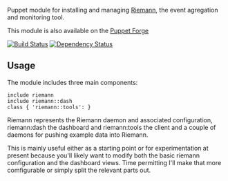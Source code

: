 Puppet module for installing and managing [Riemann](http://aphyr.github.com/riemann/),
the event agregation and monitoring tool.

This module is also available on the [Puppet Forge](https://forge.puppetlabs.com/garethr/riemann)

[![Build
Status](https://secure.travis-ci.org/garethr/riemann-vagrant.png)](http://travis-ci.org/garethr/riemann-vagrant)
[![Dependency
Status](https://gemnasium.com/garethr/riemann-vagrant.png)](http://gemnasium.com/garethr/riemann-vagrant)

## Usage

The module includes three main components:

    include riemann
    include riemann::dash
    class { 'riemann::tools': }

Riemann represents the Riemann daemon and associated configuration,
riemann:dash the dashboard and riemann:tools the client and a couple of
daemons for pushing example data into Riemann.

This is mainly useful either as a starting point or for experimentation
at present because you'll likely want to modify both the basic riemann
configuration and the dashboard views. Time permitting I'll make that
more comfigurable or simply split the relevant parts out.
